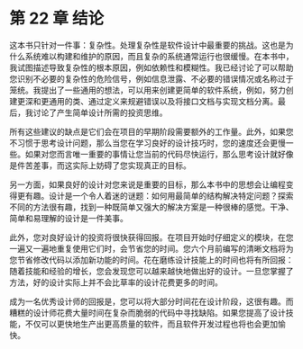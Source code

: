 # 第 22 章 结论

这本书只针对一件事：复杂性。处理复杂性是软件设计中最重要的挑战。这也是为什么系统难以构建和维护的原因，而且复杂的系统通常运行也很缓慢。在本书中，我试图描述导致复杂性的根本原因，例如依赖性和模糊性。我已经讨论了可以帮助您识别不必要的复杂性的危险信号，例如信息泄露、不必要的错误情况或名称过于笼统。我提出了一些通用的想法，可以用来创建更简单的软件系统，例如，努力创建更深和更通用的类、通过定义来规避错误以及将接口文档与实现文档分离。最后，我讨论了产生简单设计所需的投资思维。

所有这些建议的缺点是它们会在项目的早期阶段需要额外的工作量。此外，如果您不习惯于思考设计问题，那么当您在学习良好的设计技巧时，您的速度还会更慢一些。如果对您而言唯一重要的事情让您当前的代码尽快运行，那么思考设计就好像是件苦差事，而这实际上妨碍了您实现真正的目标。

另一方面，如果良好的设计对您来说是重要的目标，那么本书中的思想会让编程变得更有趣。设计是一个令人着迷的谜题：如何用最简单的结构解决特定问题？探索不同的方法很有趣，找到一种既简单又强大的解决方案是一种很棒的感觉。干净、简单和易理解的设计是一件美事。

此外，您对良好设计的投资将很快获得回报。在项目开始时仔细定义的模块，在您一遍又一遍地重复使用它们时，会节省您的时间。您六个月前编写的清晰文档将为您节省修改代码以添加新功能的时间。花在磨练设计技能上的时间也将有所回报：随着技能和经验的增长，您会发现您可以越来越快地做出好的设计。一旦您掌握了方法，好的设计实际上并不会比草率的设计花费更多的时间。

成为一名优秀设计师的回报是，您可以将大部分时间花在设计阶段，这很有趣。而糟糕的设计师花费大量时间在复杂而脆弱的代码中寻找缺陷。如果您提高了设计技能，不仅可以更快地生产出更高质量的软件，而且软件开发过程也将也会更加愉快。
